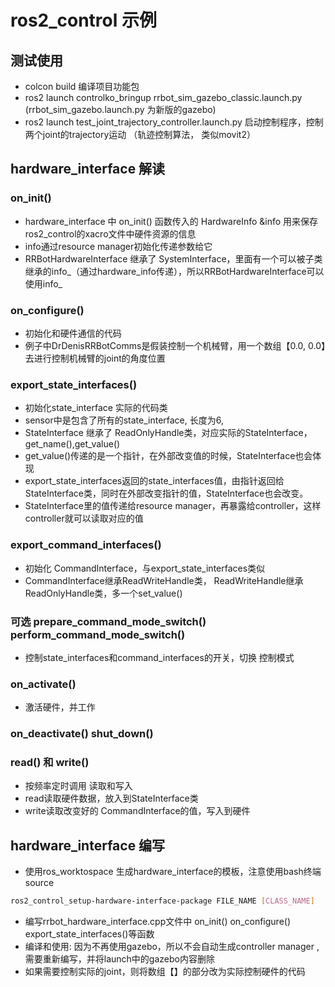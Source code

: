 # ros2_control 示例

## 测试使用
- colcon build 编译项目功能包
- ros2 launch controlko_bringup rrbot_sim_gazebo_classic.launch.py (rrbot_sim_gazebo.launch.py 为新版的gazebo)
- ros2 launch test_joint_trajectory_controller.launch.py 启动控制程序，控制两个joint的trajectory运动 （轨迹控制算法， 类似movit2）

## hardware_interface 解读
### on_init()
- hardware_interface 中 on_init() 函数传入的 HardwareInfo &info 用来保存ros2_control的xacro文件中硬件资源的信息
- info通过resource manager初始化传递参数给它
- RRBotHardwareInterface 继承了 SystemInterface，里面有一个可以被子类继承的info_（通过hardware_info传递），所以RRBotHardwareInterface可以使用info_


### on_configure()
- 初始化和硬件通信的代码
- 例子中DrDenisRRBotComms是假装控制一个机械臂，用一个数组【0.0, 0.0】去进行控制机械臂的joint的角度位置


### export_state_interfaces()
- 初始化state_interface 实际的代码类
- sensor中是包含了所有的state_interface, 长度为6,
- StateInterface 继承了 ReadOnlyHandle类，对应实际的StateInterface，get_name(),get_value()
- get_value()传递的是一个指针，在外部改变值的时候，StateInterface也会体现
- export_state_interfaces返回的state_interfaces值，由指针返回给StateInterface类，同时在外部改变指针的值，StateInterface也会改变。 
- StateInterface里的值传递给resource manager，再暴露给controller，这样controller就可以读取对应的值


### export_command_interfaces()
- 初始化 CommandInterface，与export_state_interfaces类似
- CommandInterface继承ReadWriteHandle类， ReadWriteHandle继承ReadOnlyHandle类，多一个set_value()

### 可选 prepare_command_mode_switch() perform_command_mode_switch()
- 控制state_interfaces和command_interfaces的开关，切换 控制模式

### on_activate()
- 激活硬件，并工作 

### on_deactivate() shut_down()


### read() 和 write()
- 按频率定时调用 读取和写入
- read读取硬件数据，放入到StateInterface类
- write读取改变好的 CommandInterface的值，写入到硬件


## hardware_interface 编写
- 使用ros_worktospace 生成hardware_interface的模板，注意使用bash终端source
``` bash 
ros2_control_setup-hardware-interface-package FILE_NAME [CLASS_NAME] 
```
- 编写rrbot_hardware_interface.cpp文件中 on_init() on_configure() export_state_interfaces()等函数
- 编译和使用: 因为不再使用gazebo，所以不会自动生成controller manager , 需要重新编写，并将launch中的gazebo内容删除
- 如果需要控制实际的joint，则将数组【】的部分改为实际控制硬件的代码